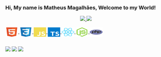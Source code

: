 ### Hi, My name is Matheus Magalhães, Welcome to my World!

<div align="center">
  <a href="https://github.com/matheushasm">
  <img height="180em" src="https://github-readme-stats.vercel.app/api?username=matheushasm&show_icons=true&theme=dracula&include_all_commits=true&count_private=true"/>
  <img height="180em" src="https://github-readme-stats.vercel.app/api/top-langs/?username=matheushasm&layout=compact&langs_count=7&theme=dracula"/>
</div>

  <div style="display: inline_block"><br>
    <img align="center" alt="MM-HTML" height="30" width="40" src="https://raw.githubusercontent.com/devicons/devicon/master/icons/html5/html5-original.svg">
    <img align="center" alt="MM-CSS" height="30" width="40" src="https://raw.githubusercontent.com/devicons/devicon/master/icons/css3/css3-original.svg">
    <img align="center" alt="MM-Js" height="30" width="40" src="https://raw.githubusercontent.com/devicons/devicon/master/icons/javascript/javascript-plain.svg">
    <img align="center" alt="MM-Ts" height="30" width="40" src="https://raw.githubusercontent.com/devicons/devicon/master/icons/typescript/typescript-plain.svg">
    <img align="center" alt="MM-React" height="30" width="40" src="https://raw.githubusercontent.com/devicons/devicon/master/icons/react/react-original.svg">
    <img align="center" alt="MM-Csharp" height="30" width="40" src="https://raw.githubusercontent.com/devicons/devicon/master/icons/nodejs/nodejs-original.svg">
    <img align="center" alt="MM-Php" height="30" width="40" src="https://raw.githubusercontent.com/devicons/devicon/master/icons/php/php-original.svg">
</div>
    
  ##
 
<div> 
  <a href="https://www.instagram.com/matheushasm/" target="_blank"><img src="https://img.shields.io/badge/-Instagram-%23E4405F?style=for-the-badge&logo=instagram&logoColor=white" target="_blank"></a>
  <a href = "mailto:mathewsmagalhaes96@gmail.com"><img src="https://img.shields.io/badge/-Gmail-%23333?style=for-the-badge&logo=gmail&logoColor=white" target="_blank"></a>
  <a href="https://www.linkedin.com/in/matheus-magalhães-a73aaa204/" target="_blank"><img src="https://img.shields.io/badge/-LinkedIn-%230077B5?style=for-the-badge&logo=linkedin&logoColor=white" target="_blank"></a> 
 
 
</div>
